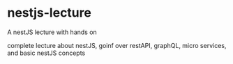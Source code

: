 # nestjs-lecture
A nestJS lecture with hands on

complete lecture about nestJS, goinf over restAPI, graphQL, micro services, and basic nestJS concepts
